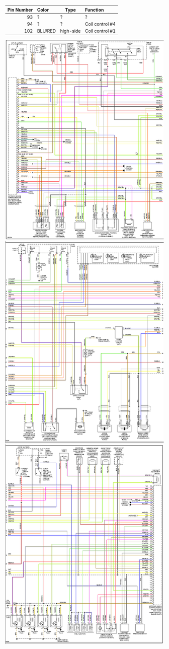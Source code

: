 | Pin Number | Color     | Type | Function                                     |
| ----------:|:-------- | ------- |:---------------------------------------------------- |
| 93 | ? | ?| ? |
| 94 | ? | ?| Coil control #4 |
| 102  | BLU/RED          | high-side     | Coil control #1  |


![page1](oem_docs\VAG\2002_Passat\2002_passat_part1.png)
![page2](oem_docs\VAG\2002_Passat\2002_passat_part2.png)
![page3](oem_docs\VAG\2002_Passat\2002_passat_part3.png)